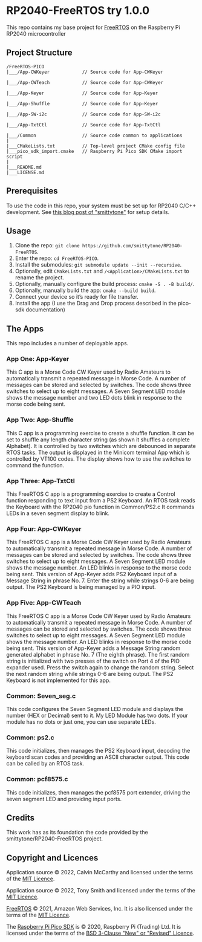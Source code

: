 # RP2040-FreeRTOS try 1.0.0

This repo contains my base project for [FreeRTOS](https://freertos.org/) on the Raspberry Pi RP2040 microcontroller

## Project Structure

```
/FreeRTOS-PICO
|___/App-CWKeyer            // Source code for App-CWKeyer

|___/App-CWTeach            // Source code for App-CWKeyer

|___/App-Keyer              // Source code for App-Keyer

|___/App-Shuffle            // Source code for App-Keyer

|___/App-SW-i2c             // Source code for App-SW-i2c

|___/App-TxtCtl             // Source code for App-TxtCtl

|___/Common                 // Source code common to applications
|
|___CMakeLists.txt          // Top-level project CMake config file
|___pico_sdk_import.cmake   // Raspberry Pi Pico SDK CMake import script
|
|___README.md
|___LICENSE.md
```

## Prerequisites

To use the code in this repo, your system must be set up for RP2040 C/C++ development. See [this blog post of "smittytone"](https://blog.smittytone.net/2021/02/02/program-raspberry-pi-pico-c-mac/) for setup details.

## Usage

1. Clone the repo: `git clone https://github.com/smittytone/RP2040-FreeRTOS`.
1. Enter the repo: `cd FreeRTOS-PICO`.
1. Install the submodules: `git submodule update --init --recursive`.
1. Optionally, edit `CMakeLists.txt` and `/<Application>/CMakeLists.txt` to rename the project.
1. Optionally, manually configure the build process: `cmake -S . -B build/`.
1. Optionally, manually build the app: `cmake --build build`.
1. Connect your device so it’s ready for file transfer.
1. Install the app (I use the Drag and Drop process described in the pico-sdk documentation)

## The Apps

This repo includes a number of deployable apps.

### App One: App-Keyer

This C app is a Morse Code CW Keyer used by Radio Amateurs to automatically transmit a repeated message in Morse Code. A number of messages can be stored and selected by switches.  The code shows three switches to select up to eight messages. A Seven Segment LED module shows the message number and two LED dots blink in response to the morse code being sent.

### App Two: App-Shuffle

This C app is a programming exercise to create a shuffle function. It can be set to shuffle any length character string (as shown it shuffles a complete Alphabet). It is controlled by two switches which are debounced in separate RTOS tasks. The output is displayed in the Minicom terminal App which is controlled by VT100 codes. The display shows how to use the switches to command the function.

### App Three: App-TxtCtl

This FreeRTOS C app is a programming exercise to create a Control function responding to text input from a PS2 Keyboard. An RTOS task reads the Keyboard with the RP2040 pio function in Common/PS2.c It commands LEDs in a seven segment display to blink.

### App Four: App-CWKeyer

This FreeRTOS C app is a Morse Code CW Keyer used by Radio Amateurs to automatically transmit a repeated message in Morse Code. A number of messages can be stored and selected by switches.  The code shows three switches to select up to eight messages. A Seven Segment LED module shows the message number. An LED blinks in response to the morse code being sent. This version of App-Keyer adds PS2 Keyboard input of a Message String in phrase No. 7. Enter the string while strings 0-6 are being output. The PS2 Keyboard is being managed by a PIO input.

### App Five: App-CWTeach

This FreeRTOS C app is a Morse Code CW Keyer used by Radio Amateurs to automatically transmit a repeated message in Morse Code. A number of messages can be stored and selected by switches.  The code shows three switches to select up to eight messages. A Seven Segment LED module shows the message number. An LED blinks in response to the morse code being sent. This version of App-Keyer adds a Message String random generated alphabet in phrase No. 7 (The eighth phrase). The first random string is initialized with two presses of the switch on Port 4 of the PIO expander used. Press the switch again to change the random string. Select the next random string while strings 0-6 are being output. The PS2 Keyboard is not implemented for this app.

### Common: Seven_seg.c

This code configures the Seven Segment LED module and displays the number (HEX or Decimal) sent to it.  My LED Module has two dots.  If your module has no dots or just one, you can use separate LEDs.

### Common: ps2.c
This code initializes, then manages the PS2 Keyboard input, decoding the keyboard scan codes and providing an ASCII character output.  This code can be called by an RTOS task.

### Common: pcf8575.c
This code initializes, then manages the pcf8575 port extender, driving the seven segment LED and providing input ports.


## Credits

This work has as its foundation the code provided by the smittytone/RP2040-FreeRTOS project.


## Copyright and Licences

Application source © 2022, Calvin McCarthy and licensed under the terms of the [MIT Licence](./LICENSE.md).

Application source © 2022, Tony Smith and licensed under the terms of the [MIT Licence](./LICENSE.md).

[FreeRTOS](https://freertos.org/) © 2021, Amazon Web Services, Inc. It is also licensed under the terms of the [MIT Licence](./LICENSE.md).

The [Raspberry Pi Pico SDK](https://github.com/raspberrypi/pico-sdk) is © 2020, Raspberry Pi (Trading) Ltd. It is licensed under the terms of the [BSD 3-Clause "New" or "Revised" Licence](https://github.com/raspberrypi/pico-sdk/blob/master/LICENSE.TXT).
